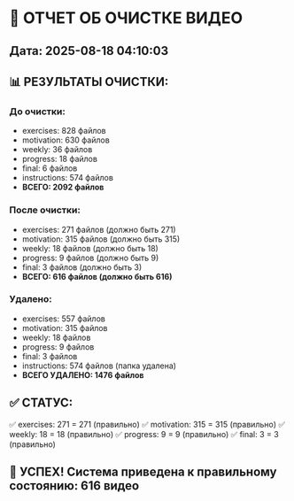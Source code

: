 # 🧹 ОТЧЕТ ОБ ОЧИСТКЕ ВИДЕО

## Дата: 2025-08-18 04:10:03

## 📊 РЕЗУЛЬТАТЫ ОЧИСТКИ:

### До очистки:
- exercises: 828 файлов
- motivation: 630 файлов  
- weekly: 36 файлов
- progress: 18 файлов
- final: 6 файлов
- instructions: 574 файлов
- **ВСЕГО: 2092 файлов**

### После очистки:
- exercises: 271 файлов (должно быть 271)
- motivation: 315 файлов (должно быть 315)
- weekly: 18 файлов (должно быть 18)
- progress: 9 файлов (должно быть 9)
- final: 3 файлов (должно быть 3)
- **ВСЕГО: 616 файлов (должно быть 616)**

### Удалено:
- exercises: 557 файлов
- motivation: 315 файлов
- weekly: 18 файлов
- progress: 9 файлов
- final: 3 файлов
- instructions: 574 файлов (папка удалена)
- **ВСЕГО УДАЛЕНО: 1476 файлов**

## ✅ СТАТУС:

✅ exercises: 271 = 271 (правильно)
✅ motivation: 315 = 315 (правильно)
✅ weekly: 18 = 18 (правильно)
✅ progress: 9 = 9 (правильно)
✅ final: 3 = 3 (правильно)

## 🎉 УСПЕХ! Система приведена к правильному состоянию: 616 видео
